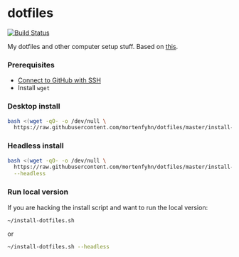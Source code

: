 # dotfiles

[![Build Status](https://fyhn.semaphoreci.com/badges/dotfiles/branches/master.svg?key=4b5186bf-a18b-48bc-b700-f27055a84f02)](https://fyhn.semaphoreci.com/projects/dotfiles)

My dotfiles and other computer setup stuff. Based on [this](https://www.atlassian.com/git/tutorials/dotfiles).

### Prerequisites

* [Connect to GitHub with SSH](https://docs.github.com/en/authentication/connecting-to-github-with-ssh)
* Install `wget`

### Desktop install

```sh
bash <(wget -qO- -o /dev/null \
  https://raw.githubusercontent.com/mortenfyhn/dotfiles/master/install-dotfiles.sh)
```

### Headless install

```sh
bash <(wget -qO- -o /dev/null \
  https://raw.githubusercontent.com/mortenfyhn/dotfiles/master/install-dotfiles.sh) \
  --headless
```

### Run local version

If you are hacking the install script and want to run the local version:

```sh
~/install-dotfiles.sh
```

or

```sh
~/install-dotfiles.sh --headless
```
